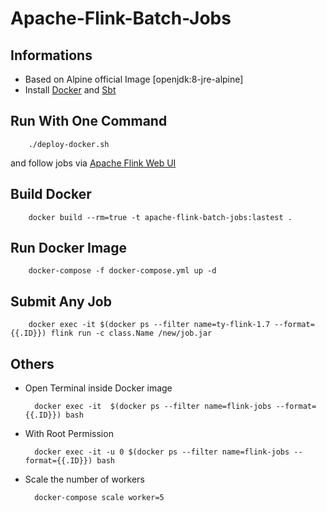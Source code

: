 # Apache-Flink-Batch-Jobs


## Informations

* Based on Alpine official Image [openjdk:8-jre-alpine]
* Install [Docker](https://www.docker.com/) and [Sbt](https://www.scala-sbt.org/)


## Run With One Command

        ./deploy-docker.sh 

 and follow jobs via [Apache Flink Web UI](http://localhost:8081)

## Build Docker 

        docker build --rm=true -t apache-flink-batch-jobs:lastest .

## Run Docker Image
        
        docker-compose -f docker-compose.yml up -d


## Submit Any Job

        docker exec -it $(docker ps --filter name=ty-flink-1.7 --format={{.ID}}) flink run -c class.Name /new/job.jar


## Others

* Open Terminal inside Docker image

        docker exec -it  $(docker ps --filter name=flink-jobs --format={{.ID}}) bash
        

* With Root Permission

        docker exec -it -u 0 $(docker ps --filter name=flink-jobs --format={{.ID}}) bash
 
* Scale the number of workers

        docker-compose scale worker=5
